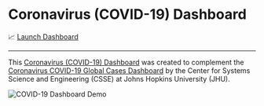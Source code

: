# Coronavirus (COVID-19) Dashboard

📈 [Launch Dashboard](https://trekhleb.github.io/covid-19/)

<hr/>

This [Coronavirus (COVID-19) Dashboard](https://trekhleb.github.io/covid-19/) was created to complement the [Coronavirus COVID-19 Global Cases Dashboard](https://www.arcgis.com/apps/opsdashboard/index.html#/bda7594740fd40299423467b48e9ecf6)  by the Center for Systems Science and Engineering (CSSE) at Johns Hopkins University (JHU).

![COVID-19 Dashboard Demo](./img/demo.gif)
